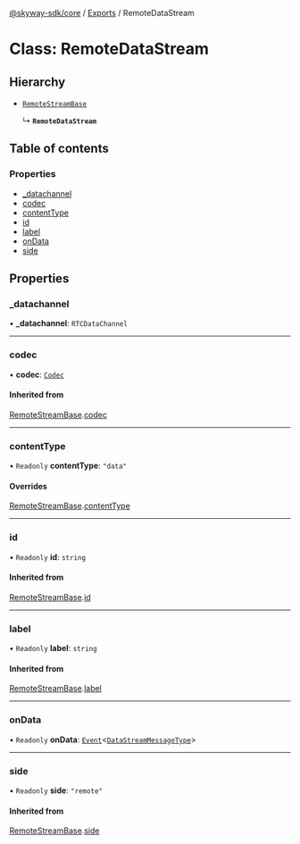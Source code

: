 [@skyway-sdk/core](../README.md) / [Exports](../modules.md) / RemoteDataStream

# Class: RemoteDataStream

## Hierarchy

- [`RemoteStreamBase`](RemoteStreamBase.md)

  ↳ **`RemoteDataStream`**

## Table of contents

### Properties

- [\_datachannel](RemoteDataStream.md#_datachannel)
- [codec](RemoteDataStream.md#codec)
- [contentType](RemoteDataStream.md#contenttype)
- [id](RemoteDataStream.md#id)
- [label](RemoteDataStream.md#label)
- [onData](RemoteDataStream.md#ondata)
- [side](RemoteDataStream.md#side)

## Properties

### \_datachannel

• **\_datachannel**: `RTCDataChannel`

___

### codec

• **codec**: [`Codec`](../interfaces/Codec.md)

#### Inherited from

[RemoteStreamBase](RemoteStreamBase.md).[codec](RemoteStreamBase.md#codec)

___

### contentType

• `Readonly` **contentType**: ``"data"``

#### Overrides

[RemoteStreamBase](RemoteStreamBase.md).[contentType](RemoteStreamBase.md#contenttype)

___

### id

• `Readonly` **id**: `string`

#### Inherited from

[RemoteStreamBase](RemoteStreamBase.md).[id](RemoteStreamBase.md#id)

___

### label

• `Readonly` **label**: `string`

#### Inherited from

[RemoteStreamBase](RemoteStreamBase.md).[label](RemoteStreamBase.md#label)

___

### onData

• `Readonly` **onData**: [`Event`](Event.md)<[`DataStreamMessageType`](../modules.md#datastreammessagetype)\>

___

### side

• `Readonly` **side**: ``"remote"``

#### Inherited from

[RemoteStreamBase](RemoteStreamBase.md).[side](RemoteStreamBase.md#side)
